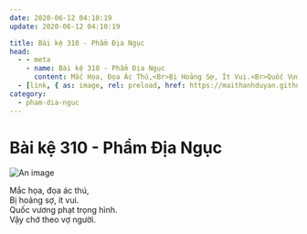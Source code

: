 ```yaml
---
date: 2020-06-12 04:10:19
update: 2020-06-12 04:10:19

title: Bài kệ 310 - Phẩm Địa Ngục
head:
  - - meta
    - name: Bài kệ 310 - Phẩm Địa Ngục
      content: Mắc Họa, Đọa Ác Thú,<Br>Bị Hoảng Sợ, Ít Vui.<Br>Quốc Vương Phạt Trọng Hình.<Br>Vậy Chớ Theo Vợ Người.<Br>
  - [link, { as: image, rel: preload, href: https://maithanhduyan.github.io/kinh-phap-cu/img/pham-dia-nguc/pham-dia-nguc-310.jpg }]
category:
  - pham-dia-nguc
---
```


# Bài kệ 310 - Phẩm Địa Ngục

![An image](/img/pham-dia-nguc/pham-dia-nguc-310.jpg)

Mắc họa, đọa ác thú,<br>Bị hoảng sợ, ít vui.<br>Quốc vương phạt trọng hình.<br>Vậy chớ theo vợ người.<br>
